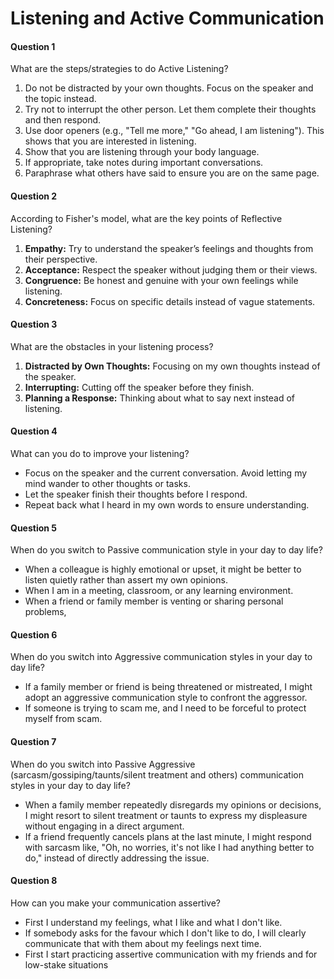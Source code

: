 # Listening and Active Communication


#### Question 1
What are the steps/strategies to do Active Listening? 
1. Do not be distracted by your own thoughts. Focus on the speaker and the topic instead.
2. Try not to interrupt the other person. Let them complete their thoughts and then respond.
3. Use door openers (e.g., "Tell me more," "Go ahead, I am listening"). This shows that you are interested in listening.
4. Show that you are listening through your body language.
5. If appropriate, take notes during important conversations.
6. Paraphrase what others have said to ensure you are on the same page.

#### Question 2
According to Fisher's model, what are the key points of Reflective Listening? 

1. **Empathy:** Try to understand the speaker’s feelings and thoughts from their perspective.
2. **Acceptance:** Respect the speaker without judging them or their views.
3. **Congruence:** Be honest and genuine with your own feelings while listening.
4. **Concreteness:** Focus on specific details instead of vague statements.

#### Question 3
What are the obstacles in your listening process?

1. **Distracted by Own Thoughts:** Focusing on my own thoughts instead of the speaker.
2. **Interrupting:** Cutting off the speaker before they finish.
3. **Planning a Response:** Thinking about what to say next instead of listening.

#### Question 4
What can you do to improve your listening?

* Focus on the speaker and the current conversation. Avoid letting my mind wander to other thoughts or tasks.
* Let the speaker finish their thoughts before I respond.
* Repeat back what I heard in my own words to ensure understanding.

#### Question 5
When do you switch to Passive communication style in your day to day life?

* When a colleague is highly emotional or upset, it might be better to listen quietly rather than assert my own opinions.
* When I am in a meeting, classroom, or any learning environment.
* When a friend or family member is venting or sharing personal problems,

#### Question 6
When do you switch into Aggressive communication styles in your day to day life?

* If a family member or friend is being threatened or mistreated, I might adopt an aggressive communication style to confront the aggressor.
* If someone is trying to scam me, and I need to be forceful to protect myself from scam.

#### Question 7
When do you switch into Passive Aggressive (sarcasm/gossiping/taunts/silent treatment and others) communication styles in your day to day life?

- When a family member repeatedly disregards my opinions or decisions, I might resort to silent treatment or taunts to express my displeasure without engaging in a direct argument.
- If a friend frequently cancels plans at the last minute, I might respond with sarcasm like, "Oh, no worries, it's not like I had anything better to do," instead of directly addressing the issue.


#### Question 8
How can you make your communication assertive? 

 - First I understand my feelings, what I like and what I don't like.
- If somebody asks for the favour which I don't like to do, I will clearly communicate that with them about my feelings next time.
- First I start practicing assertive communication with my friends and for low-stake situations
